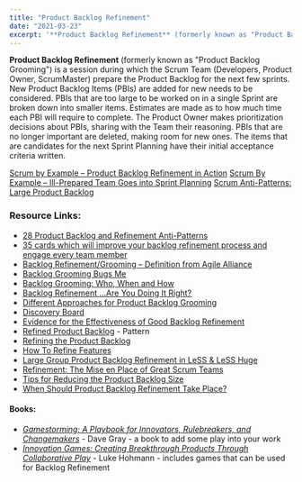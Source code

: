 ```yaml
---
title: "Product Backlog Refinement"
date: "2021-03-23"
excerpt: '**Product Backlog Refinement** (formerly known as "Product Backlog Grooming") is a session'
---
```


**Product Backlog Refinement** (formerly known as "Product Backlog Grooming") is a session during which the Scrum Team (Developers, Product Owner, ScrumMaster) prepare the Product Backlog for the next few sprints. New Product Backlog Items (PBIs) are added for new needs to be considered. PBIs that are too large to be worked on in a single Sprint are broken down into smaller items. Estimates are made as to how much time each PBI will require to complete. The Product Owner makes prioritization decisions about PBIs, sharing with the Team their reasoning. PBIs that are no longer important are deleted, making room for new ones. The items that are candidates for the next Sprint Planning have their initial acceptance criteria written.

[Scrum by Example – Product Backlog Refinement in Action](/blog/scrum-product-backlog-refinement.html) [Scrum By Example – Ill-Prepared Team Goes into Sprint Planning](/blog/the-scrummaster-tales.html) [Scrum Anti-Patterns: Large Product Backlog](https://resources.scrumalliance.org/Article/scrum-anti-patterns-large-product-backlog)

### Resource Links:

- [28 Product Backlog and Refinement Anti-Patterns](https://age-of-product.com/28-product-backlog-anti-patterns/)
- [35 cards which will improve your backlog refinement process and engage every team member](https://hackernoon.com/35-cards-which-will-improve-your-backlog-refinement-process-and-engage-every-team-member-54f929fdd282)
- [Backlog Refinement/Grooming – Definition from Agile Alliance](https://www.agilealliance.org/glossary/backlog-refinement/)
- [Backlog Grooming Bugs Me](https://www.jpattonassociates.com/backlog-grooming-bugs-me/)
- [Backlog Grooming: Who, When and How](https://www.infoq.com/news/2010/05/backlog-grooming/)
- [Backlog Refinement …Are You Doing It Right?](https://rgalen.com/agile-training-news/2016/4/24/backlog-refinement-are-you-doing-it-right)
- [Different Approaches for Product Backlog Grooming](https://www.infoq.com/news/2013/05/approaches-backlog-grooming/)
- [Discovery Board](https://insideproduct.co/discovery-board/)
- [Evidence for the Effectiveness of Good Backlog Refinement](https://www.leadingagile.com/2013/06/visual-evidence-of-an-agile-release/)
- [Refined Product Backlog](https://sites.google.com/a/scrumplop.org/published-patterns/value-stream/product-backlog/refined-product-backlog) - Pattern
- [Refining the Product Backlog](https://www.romanpichler.com/blog/refining-the-product-backlog/)
- [How To Refine Features](https://insideproduct.co/feature-refinement/)
- [Large Group Product Backlog Refinement in LeSS & LeSS Huge](https://www.infoq.com/presentations/less-workshop-backlog-refinement/)
- [Refinement: The Mise en Place of Great Scrum Teams](https://medium.com/the-liberators/refinement-the-mise-en-place-of-great-scrum-teams-78d7556a7952)
- [Tips for Reducing the Product Backlog Size](https://www.romanpichler.com/blog/how-to-reduce-the-product-backlog-size/)
- [When Should Product Backlog Refinement Take Place?](https://www.romanpichler.com/blog/when-should-product-backlog-refinement-take-place/)

#### Books:

- [_Gamestorming: A Playbook for Innovators, Rulebreakers, and Changemakers_](https://www.amazon.com/Gamestorming-Playbook-Innovators-Rulebreakers-Changemakers/dp/0596804172/&tag=notesfromatoo-20/) - Dave Gray - a book to add some play into your work
- [_Innovation Games: Creating Breakthrough Products Through Collaborative Play_](https://www.amazon.com/Innovation-Games-Creating-Breakthrough-Collaborative/dp/0321437292/&tag=notesfromatoo-20/) - Luke Hohmann - includes games that can be used for Backlog Refinement
